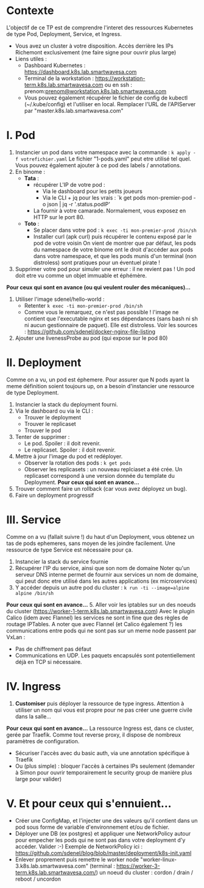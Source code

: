 # Contexte
L'objectif de ce TP est de comprendre l'interet des ressources Kubernetes de type Pod, Deployment, Service, et Ingress.
* Vous avez un cluster à votre disposition. Accès derrière les IPs Richemont exclusivement (me faire signe pour ouvrir plus large)
* Liens utiles :
    * Dashboard Kubernetes : https://dashboard.k8s.lab.smartwavesa.com
    * Terminal de la workstation : https://workstation-term.k8s.lab.smartwavesa.com ou en ssh : prenom:prenom@workstation.k8s.lab.smartwavesa.com
    * Vous pouvez également récupérer le fichier de config de kubectl (~/.kube/config) et l'utiliser en local. Remplacer l'URL de l'APIServer par "master.k8s.lab.smartwavesa.com"

# I. Pod
1. Instancier un pod dans votre namespace avec la commande : `k apply -f votrefichier.yaml`
   Le fichier "1-pods.yaml" peut etre utilisé tel quel. Vous pouvez également ajouter à ce pod des labels / annotations.
2. En binome :
    * **Tata** :
        * récupérer L'IP de votre pod :
            * Via le dashboard pour les petits joueurs
            * Via le CLI + jq pour les vrais : `k get pods mon-premier-pod -o json | jq -r '.status.podIP'
        * La fournir à votre camarade. Normalement, vous exposez en HTTP sur le port 80.
    * **Toto** :
        * Se placer dans votre pod : `k exec -ti mon-premier-prod /bin/sh`
        * Installer curl (apk curl) puis récupérer le contenu exposé par le pod de votre voisin
   On vient de montrer que par défaut, les pods du namespace de votre binome ont le droit d'accéder aux pods dans votre namespace, et que les pods munis d'un terminal (non distroless) sont pratiques pour un éventuel pirate !
3. Supprimer votre pod pour simuler une erreur : il ne revient pas ! Un pod doit etre vu comme un objet immuable et éphémère.

**Pour ceux qui sont en avance (ou qui veulent rouler des mécaniques)...**
1. Utiliser l'image sdenel/hello-world :
    * Retenter `k exec -ti mon-premier-prod /bin/sh`
    * Comme vous le remarquez, ce n'est pas possible ! l'image ne contient que l'executable nginx et ses dépendances (sans bash ni sh ni aucun gestionnaire de paquet). Elle est distroless. Voir les sources : https://github.com/sdenel/docker-nginx-file-listing
2. Ajouter une livenessProbe au pod (qui expose sur le pod 80)

# II. Deployment
Comme on a vu, un pod est éphemere. Pour assurer que N pods ayant la meme définition soient toujours up, on a besoin d'instancier une ressource de type Deployment.

1. Instancier la stack du deployment fourni.
2. Via le dashboard ou via le CLI :
    * Trouver le deployment
    * Trouver le replicaset
    * Trouver le pod
3. Tenter de supprimer :
    * Le pod. Spoiler : il doit revenir.
    * Le replicaset. Spoiler : il doit revenir.
4. Mettre à jour l'image du pod et redéployer.
    * Observer la rotation des pods : `k get pods`
    * Observer les replicasets : un nouveau replciaset a été crée. Un replicaset correspond à une version donnée du template du Deployment.
**Pour ceux qui sont en avance...**
5. Trouver comment faire un rollback (car vous avez déployez un bug).
6. Faire un deployment progressif

# III. Service
Comme on a vu (fallait suivre !) du haut d'un Deployment, vous obtenez un tas de pods ephemeres, sans moyen de les joindre facilement. Une ressource de type Service est nécessaire pour ça.

1. Instancier la stack du service fournie
2. Récupérer l'IP du service, ainsi que son nom de domaine
   Noter qu'un serveur DNS interne permet de fournir aux services un nom de domaine, qui peut donc etre utilisé dans les autres applications (ex microservices)
3. Y accéder depuis un autre pod du cluster : `k run -ti --image=alpine alpine /bin/sh`

**Pour ceux qui sont en avance...**
5. Aller voir les iptables sur un des noeuds du cluster (https://worker-1-term.k8s.lab.smartwavesa.com)
   Avec le plugin Calico (idem avec Flannel) les services ne sont in fine que des règles de routage IPTables.
   A noter que avec Flannel (et Calico également ?) les communications entre pods qui ne sont pas sur un meme node passent par VxLan :
   * Pas de chiffrement pas défaut
   * Communications en UDP. Les paquets encapsulés sont potentiellement déjà en TCP si nécessaire.
   
# IV. Ingress
1. **Customiser** puis déployer la ressource de type ingress. Attention à utiliser un nom qui vous est propre pour ne pas créer une guerre civile dans la salle...

**Pour ceux qui sont en avance...**
La ressource Ingress est, dans ce cluster, gerée par Traefik. Comme tout reverse proxy, il dispose de nombreux paramètres de configuration.
* Sécuriser l'accès avec du basic auth, via une annotation spécifique à Traefik
* Ou (plus simple) : bloquer l'accès à certaines IPs seulement (demander à Simon pour ouvrir temporairement le security group de manière plus large pour valider)



# V. Et pour ceux qui s'ennuient...
* Créer une ConfigMap, et l'injecter une des valeurs qu'il contient dans un pod sous forme de variable d'environnement et/ou de fichier.
* Déployer une DB (ex postgres) et appliquer une NetworkPolicy autour pour empecher les pods qui ne sont pas dans votre deployment d'y accéder. Valider :-) Exemple de NetworkPolicy ici : https://github.com/sdenel/blog/blob/master/deployment/k8s-init.yaml 
* Enlever proprement puis remettre le worker node "worker-linux-3.k8s.lab.smartwavesa.com" (terminal : https://worker-3-term.k8s.lab.smartwavesa.com/) un noeud du cluster : cordon / drain / reboot / uncordon
